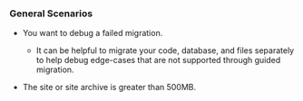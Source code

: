 ### General Scenarios

- You want to debug a failed migration.

    - It can be helpful to migrate your code, database, and files separately to help debug edge-cases that are not supported through guided migration.

- The site or site archive is greater than 500MB.
